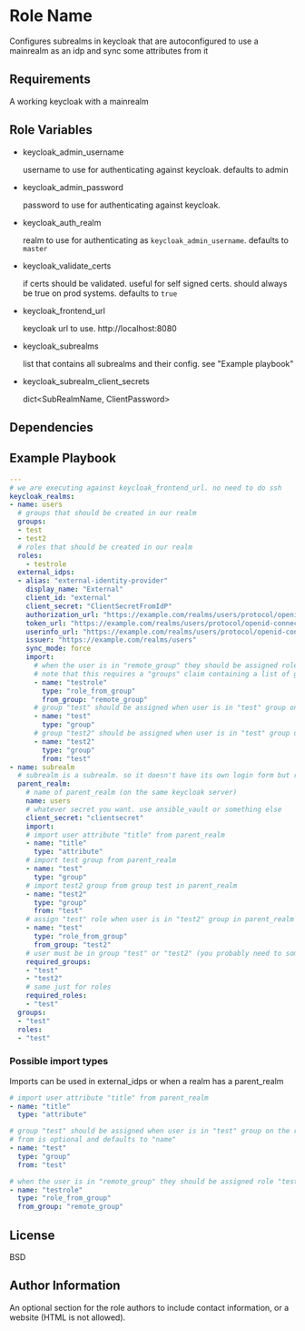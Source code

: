 # Role Name

Configures subrealms in keycloak that are autoconfigured to use a mainrealm as an idp and sync some attributes from it

## Requirements

A working keycloak with a mainrealm

## Role Variables

- keycloak_admin_username

  username to use for authenticating against keycloak. defaults to admin

- keycloak_admin_password

  password to use for authenticating against keycloak.

- keycloak_auth_realm

  realm to use for authenticating as `keycloak_admin_username`. defaults to `master`

- keycloak_validate_certs

  if certs should be validated. useful for self signed certs. should always be true on prod systems. defaults to `true`

- keycloak_frontend_url

  keycloak url to use. http://localhost:8080

- keycloak_subrealms

  list that contains all subrealms and their config. see "Example playbook"

- keycloak_subrealm_client_secrets

  dict&lt;SubRealmName, ClientPassword&gt;

## Dependencies

## Example Playbook

```yml
---
# we are executing against keycloak_frontend_url. no need to do ssh
keycloak_realms:
- name: users
  # groups that should be created in our realm
  groups:
  - test
  - test2
  # roles that should be created in our realm
  roles:
    - testrole
  external_idps:
  - alias: "external-identity-provider"
    display_name: "External"
    client_id: "external"
    client_secret: "ClientSecretFromIdP"
    authorization_url: "https://example.com/realms/users/protocol/openid-connect/auth"
    token_url: "https://example.com/realms/users/protocol/openid-connect/token"
    userinfo_url: "https://example.com/realms/users/protocol/openid-connect/userinfo"
    issuer: "https://example.com/realms/users"
    sync_mode: force
    import:
      # when the user is in "remote_group" they should be assigned role "testrole" in our realm
      # note that this requires a "groups" claim containing a list of groups (i.e. create a a client mapper with "Group Membership" on the remote keycloak)
      - name: "testrole"
        type: "role_from_group"
        from_group: "remote_group"
      # group "test" should be assigned when user is in "test" group on the remote side
      - name: "test"
        type: "group"
      # group "test2" should be assigned when user is in "test" group on the remote side. from defaults to name of group
      - name: "test2"
        type: "group"
        from: "test"
- name: subrealm
  # subrealm is a subrealm. so it doesn't have its own login form but redirects to the parent_realm and imports users from there
  parent_realm:
    # name of parent_realm (on the same keycloak server)
    name: users
    # whatever secret you want. use ansible_vault or something else
    client_secret: "clientsecret"
    import:
    # import user attribute "title" from parent_realm
    - name: "title"
      type: "attribute"
    # import test group from parent_realm
    - name: "test"
      type: "group"
    # import test2 group from group test in parent_realm
    - name: "test2"
      type: "group"
      from: "test"
    # assign "test" role when user is in "test2" group in parent_realm
    - name: "test"
      type: "role_from_group"
      from_group: "test2"
    # user must be in group "test" or "test2" (you probably need to somehow import it - see above - or set it manually after initial import)
    required_groups:
    - "test"
    - "test2"
    # same just for roles
    required_roles:
    - "test"
  groups:
  - "test"
  roles:
  - "test"
```

### Possible import types

Imports can be used in external_idps or when a realm has a parent_realm

```yml
# import user attribute "title" from parent_realm
- name: "title"
  type: "attribute"
```

```yml
# group "test" should be assigned when user is in "test" group on the remote side
# from is optional and defaults to "name"
- name: "test"
  type: "group"
  from: "test"
```

```yml
# when the user is in "remote_group" they should be assigned role "testrole" in our realm
- name: "testrole"
  type: "role_from_group"
  from_group: "remote_group"
```

## License

BSD

## Author Information

An optional section for the role authors to include contact information, or a website (HTML is not allowed).
